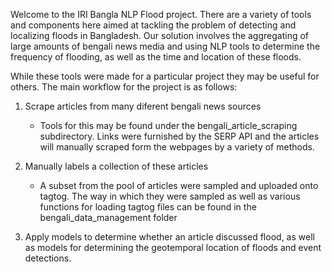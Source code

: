 Welcome to the IRI Bangla NLP Flood project. There are a variety of tools and components here aimed at tackling the problem of detecting and localizing floods in Bangladesh. Our solution involves the aggregating of large amounts of bengali news media and using NLP tools to determine the frequency of flooding, as well as the time and location of these floods.

While these tools were made for a particular project they may be useful for others. The main workflow for the project is as follows:

1) Scrape articles from many diferent bengali news sources
    - Tools for this may be found under the bengali_article_scraping subdirectory. 
    Links were furnished by the SERP API and the articles will manually scraped form the webpages by a variety of methods.

2) Manually labels a collection of these articles 
    - A subset from the pool of articles were sampled and uploaded onto tagtog. The way in which they were sampled as well as various functions for loading tagtog files can be found in the bengali_data_management folder

3) Apply models to determine whether an article discussed flood, as well as models for determining the geotemporal location of floods and event detections.